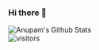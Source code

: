 ### Hi there 👋

![Anupam's Github Stats](https://github-readme-stats.vercel.app/api?username=anupammajhi&show_icons=true&hide_border=true)
<br />
![visitors](https://visitor-badge.laobi.icu/badge?page_id=anupammajhi)

<!--
**anupammajhi/anupammajhi** is a ✨ _special_ ✨ repository because its `README.md` (this file) appears on your GitHub profile.

Here are some ideas to get you started:

- 🔭 I’m currently working on ...
- 🌱 I’m currently learning ...
- 👯 I’m looking to collaborate on ...
- 🤔 I’m looking for help with ...
- 💬 Ask me about ...
- 📫 How to reach me: ...
- 😄 Pronouns: ...
- ⚡ Fun fact: ...
-->
